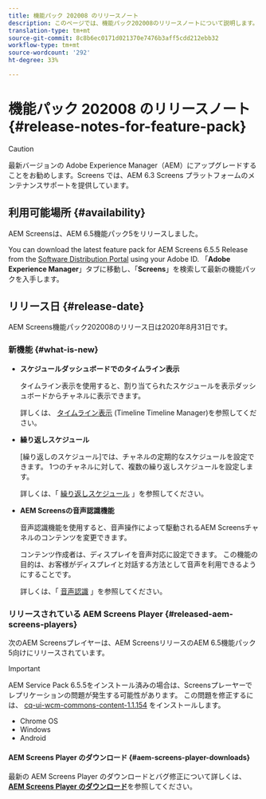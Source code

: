 ```yaml
---
title: 機能パック 202008 のリリースノート
description: このページでは、機能パック202008のリリースノートについて説明します。
translation-type: tm+mt
source-git-commit: 8c8b6ec0171d021370e7476b3aff5cdd212ebb32
workflow-type: tm+mt
source-wordcount: '292'
ht-degree: 33%

---
```



# 機能パック 202008 のリリースノート {#release-notes-for-feature-pack}

>[!CAUTION]
>
>最新バージョンの Adobe Experience Manager（AEM）にアップグレードすることをお勧めします。Screens では、AEM 6.3 Screens プラットフォームのメンテナンスサポートを提供しています。

## 利用可能場所 {#availability}

AEM Screensは、AEM 6.5機能パック5をリリースしました。

You can download the latest feature pack for AEM Screens 6.5.5 Release from the [Software Distribution Portal](https://experience.adobe.com/#/downloads/content/software-distribution/en/aem.html) using your Adobe ID. 「**Adobe Experience Manager**」タブに移動し、「**Screens**」を検索して最新の機能パックを入手します。

## リリース日 {#release-date}

AEM Screens機能パック202008のリリース日は2020年8月31日です。

### 新機能 {#what-is-new}

* **スケジュールダッシュボードでのタイムライン表示**

   タイムライン表示を使用すると、割り当てられたスケジュールを表示ダッシュボードからチャネルに表示できます。

   詳しくは、 [タイムライン表示](/help/user-guide/channel-assignment-latest-fp.md#timeline-view) (Timeline Timeline Manager)を参照してください。

* **繰り返しスケジュール**

   [繰り返しのスケジュール]では、チャネルの定期的なスケジュールを設定できます。 1つのチャネルに対して、複数の繰り返しスケジュールを設定します。

   詳しくは、「 [繰り返しスケジュール](/help/user-guide/channel-assignment-latest-fp.md#recurrence-schedule) 」を参照してください。

* **AEM Screensの音声認識機能**

   音声認識機能を使用すると、音声操作によって駆動されるAEM Screensチャネルのコンテンツを変更できます。

   コンテンツ作成者は、ディスプレイを音声対応に設定できます。 この機能の目的は、お客様がディスプレイと対話する方法として音声を利用できるようにすることです。

   詳しくは、「 [音声認識](voice-recognition.md) 」を参照してください。

### リリースされている AEM Screens Player {#released-aem-screens-players}

次のAEM Screensプレイヤーは、AEM ScreensリリースのAEM 6.5機能パック5向けにリリースされています。

>[!IMPORTANT]
>AEM Service Pack 6.5.5をインストール済みの場合は、Screensプレーヤーでレプリケーションの問題が発生する可能性があります。 この問題を修正するには、 [cq-ui-wcm-commons-content-1.1.154](/help/user-guide/assets/cq-ui-wcm-commons-content-1.1.154.zip) をインストールします。

* Chrome OS
* Windows
* Android

#### AEM Screens Player のダウンロード {#aem-screens-player-downloads}

最新の AEM Screens Player のダウンロードとバグ修正について詳しくは、**[AEM Screens Player のダウンロード](https://download.macromedia.com/screens/)**&#x200B;を参照してください。
